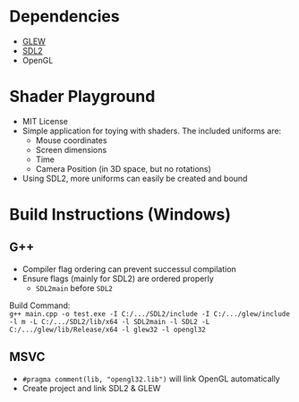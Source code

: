 # Dependencies
- [GLEW](http://glew.sourceforge.net/)
- [SDL2](https://www.libsdl.org/download-2.0.php)
- OpenGL

# Shader Playground
- MIT License
- Simple application for toying with shaders. The included uniforms are:
  - Mouse coordinates
  - Screen dimensions
  - Time
  - Camera Position (in 3D space, but no rotations)
- Using SDL2, more uniforms can easily be created and bound

# Build Instructions (Windows)

## G++
- Compiler flag ordering can prevent successul compilation
- Ensure flags (mainly for SDL2) are ordered properly
  - `SDL2main` before `SDL2`

Build Command:  
`g++ main.cpp -o test.exe -I C:/.../SDL2/include -I C:/.../glew/include -l m -L C:/.../SDL2/lib/x64 -l SDL2main -l SDL2 -L C:/.../glew/lib/Release/x64 -l glew32 -l opengl32`

## MSVC
- `#pragma comment(lib, "opengl32.lib")` will link OpenGL automatically
- Create project and link SDL2 & GLEW